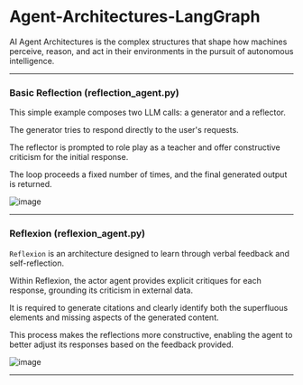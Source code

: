 # Agent-Architectures-LangGraph

AI Agent Architectures is the complex structures that shape how machines perceive, reason, and act in their environments in the pursuit of autonomous intelligence.

---

### Basic Reflection (reflection_agent.py)

This simple example composes two LLM calls: a generator and a reflector. 

The generator tries to respond directly to the user's requests. 

The reflector is prompted to role play as a teacher and offer constructive criticism for the initial response.

The loop proceeds a fixed number of times, and the final generated output is returned.

![image](https://github.com/user-attachments/assets/79a3f193-346d-46a8-8579-c1dda7181212)

---

### Reflexion (reflexion_agent.py)

`Reflexion` is an architecture designed to learn through verbal feedback and self-reflection. 

Within Reflexion, the actor agent provides explicit critiques for each response, grounding its criticism in external data.

It is required to generate citations and clearly identify both the superfluous elements and missing aspects of the generated content.

This process makes the reflections more constructive, enabling the agent to better adjust its responses based on the feedback provided.

![image](https://github.com/user-attachments/assets/d8ebb508-b739-4489-884d-1049b9a9b7e0)

---
